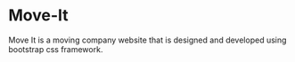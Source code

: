 # Move-It
Move It is a moving company website that is designed and developed using bootstrap css framework.
